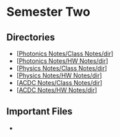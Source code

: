 # Semester Two
## Directories
- [[Photonics Notes/Class Notes/dir]]
- [[Photonics Notes/HW Notes/dir]]
- [[Physics Notes/Class Notes/dir]]
- [[Physics Notes/HW Notes/dir]]
- [[ACDC Notes/Class Notes/dir]]
- [[ACDC Notes/HW Notes/dir]]
## Important Files
- 







[//begin]: # "Autogenerated link references for markdown compatibility"
[Photonics Notes/Class Notes/dir]: <Photonics Notes/Class Notes/dir.md> "Photonics Class Directory"
[Photonics Notes/HW Notes/dir]: <Photonics Notes/HW Notes/dir.md> "Photonics HW Notes Directory"
[Physics Notes/Class Notes/dir]: <Physics Notes/Class Notes/dir.md> "Physics Class Directory"
[Physics Notes/HW Notes/dir]: <Physics Notes/HW Notes/dir.md> "Physics HW Notes Directory"
[ACDC Notes/Class Notes/dir]: <ACDC Notes/Class Notes/dir.md> "AD/DC Class Directory"
[ACDC Notes/HW Notes/dir]: <ACDC Notes/HW Notes/dir.md> "AD/DC HW Notes Directory"
[//end]: # "Autogenerated link references"
